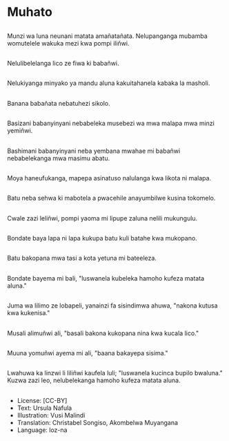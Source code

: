 # Muhato

##
Munzi wa luna neunani matata amañatañata. Nelupanganga mubamba womutelele wakuka mezi kwa pompi iliñwi.

##
Nelulibelelanga lico ze fiwa ki babañwi.

##
Nelukiyanga minyako ya mandu aluna kakuitahanela kabaka la masholi.

##
Banana babañata nebatuhezi sikolo.

##
Basizani babanyinyani nebabeleka musebezi wa mwa malapa mwa minzi yemiñwi.

##
Bashimani babanyinyani neba yembana mwahae mi babañwi nebabelekanga mwa masimu abatu.

##
Moya haneufukanga, mapepa asinatuso nalulanga kwa likota ni malapa.

##
Batu neba sehwa ki mabotela a pwacehile anayumbilwe kusina tokomelo.

##
Cwale zazi leliñwi, pompi yaoma mi lipupe zaluna nelili mukungulu.

##
Bondate baya lapa ni lapa kukupa batu kuli batahe kwa mukopano.

##
Batu bakopana mwa tasi a kota yetuna mi bateeleza.

##
Bondate bayema mi bali, "luswanela kubeleka hamoho kufeza matata aluna."

##
Juma wa lilimo ze lobapeli, yanainzi fa sisindimwa ahuwa, "nakona kutusa kwa kukenisa."

##
Musali alimuñwi ali, "basali bakona kukopana nina kwa kucala lico."

##
Muuna yomuñwi ayema mi ali, "baana bakayepa sisima."

##
Lwahuwa ka linzwi li liliñwi kaufela luli; "luswanela kucinca bupilo bwaluna." Kuzwa zazi leo, nelubelekanga hamoho kufeza matata aluna.

##
* License: [CC-BY]
* Text: Ursula Nafula
* Illustration: Vusi Malindi
* Translation: Christabel Songiso, Akombelwa Muyangana
* Language: loz-na
